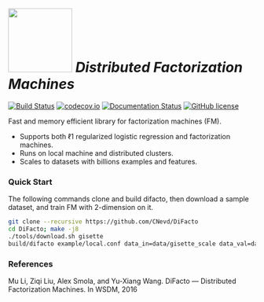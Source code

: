 # <img src=https://raw.githubusercontent.com/dmlc/dmlc.github.io/master/img/logo-m/difacto.png width=130/> *Distributed Factorization Machines*

[![Build Status](https://travis-ci.org/dmlc/difacto.svg?branch=master)](https://travis-ci.org/dmlc/difacto)
[![codecov.io](https://codecov.io/github/dmlc/difacto/coverage.svg?branch=master)](https://codecov.io/github/dmlc/difacto?branch=master)
[![Documentation Status](https://readthedocs.org/projects/difacto/badge/?version=latest)](http://difacto.readthedocs.org/en/latest/?badge=latest)
[![GitHub license](http://dmlc.github.io/img/apache2.svg)](./LICENSE)

Fast and memory efficient library for factorization machines (FM).

- Supports both ℓ1 regularized logistic regression and factorization
  machines.
- Runs on local machine and distributed clusters.
- Scales to datasets with billions examples and features.

### Quick Start

The following commands clone and build difacto, then download a sample dataset,
and train FM with 2-dimension on it.

```bash
git clone --recursive https://github.com/CNevd/DiFacto
cd DiFacto; make -j8
./tools/download.sh gisette
build/difacto example/local.conf data_in=data/gisette_scale data_val=data/gisette_scale.t lr=.02 V_dim=2 V_lr=.001
```


### References

Mu Li, Ziqi Liu, Alex Smola, and Yu-Xiang Wang.
DiFacto — Distributed Factorization Machines. In WSDM, 2016
